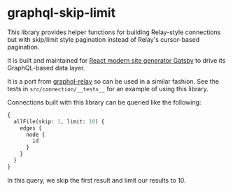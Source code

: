 # graphql-skip-limit

This library provides helper functions for building Relay-style connections but
with skip/limit style pagination instead of Relay's cursor-based pagination.

It is built and maintained for 
[React modern site generator Gatsby](https://github.com/gatsbyjs/gatsby) to
drive its GraphQL-based data layer.

It is a port from [graphql-relay](https://github.com/graphql/graphql-relay-js)
so can be used in a similar fashion. See the tests in `src/connection/__tests__`
for an example of using this library.

Connections built with this library can be queried like the following:

```graphql
{
  allFile(skip: 1, limit: 10) {
    edges {
      node {
        id
      }
    }
  }
}
```

In this query, we skip the first result and limit our results to 10.
